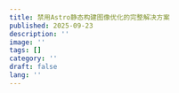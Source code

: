 ```yaml
---
title: 禁用Astro静态构建图像优化的完整解决方案
published: 2025-09-23
description: ''
image: ''
tags: []
category: ''
draft: false 
lang: ''
---
```

